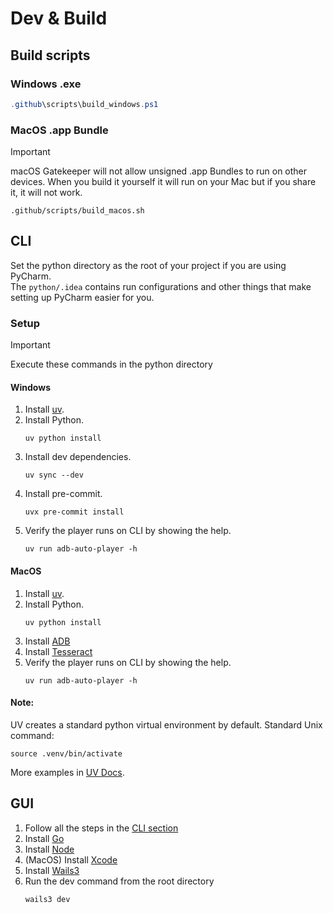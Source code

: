 # Dev & Build

## Build scripts
### Windows .exe
```powershell
.github\scripts\build_windows.ps1
```

### MacOS .app Bundle
> [!IMPORTANT]
> macOS Gatekeeper will not allow unsigned .app Bundles to run on other devices.
> When you build it yourself it will run on your Mac but if you share it, it will not work.
```shell
.github/scripts/build_macos.sh
```

## CLI
Set the python directory as the root of your project if you are using PyCharm.  
The `python/.idea` contains run configurations and other things that make setting up PyCharm easier for you.  

### Setup
> [!IMPORTANT]
> Execute these commands in the python directory
#### Windows
1. Install [uv](https://docs.astral.sh/uv/getting-started/installation).
2. Install Python.
    ```shell
    uv python install
    ```
3. Install dev dependencies.
   ```shell
   uv sync --dev
   ```
4. Install pre-commit.
   ```shell
   uvx pre-commit install
   ```
5. Verify the player runs on CLI by showing the help.
    ```shell
    uv run adb-auto-player -h
    ```

#### MacOS
1. Install [uv](https://docs.astral.sh/uv/getting-started/installation).
2. Install Python.
    ```shell
    uv python install
    ```
3. Install [ADB](https://formulae.brew.sh/cask/android-platform-tools)
4. Install [Tesseract](https://formulae.brew.sh/formula/tesseract)
5. Verify the player runs on CLI by showing the help.
    ```shell
    uv run adb-auto-player -h
    ```

#### Note:
UV creates a standard python virtual environment by default.
Standard Unix command:
```shell
source .venv/bin/activate
```
More examples in [UV Docs](https://docs.astral.sh/uv/pip/environments/#creating-a-virtual-environment).

## GUI
1. Follow all the steps in the [CLI section](#cli)
2. Install [Go](https://go.dev/dl/)
3. Install [Node](https://nodejs.org/en/download/)
4. (MacOS) Install [Xcode](https://apps.apple.com/us/app/xcode/id497799835)
5. Install [Wails3](https://v3alpha.wails.io/getting-started/installation/#installation)
6. Run the dev command from the root directory
   ```shell
   wails3 dev
   ```
